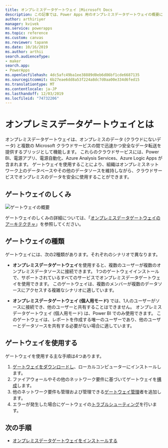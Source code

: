 ```yaml
---
title: オンプレミスデータゲートウェイ |Microsoft Docs
description: この記事では、Power Apps 用のオンプレミスデータゲートウェイの概要について説明します。
author: arthiriyer
manager: kvivek
ms.service: powerapps
ms.topic: reference
ms.custom: canvas
ms.reviewer: tapanm
ms.date: 10/16/2019
ms.author: arthii
search.audienceType:
- maker
search.app:
- PowerApps
ms.openlocfilehash: 4dc5afc49ba1ee38889d0eb6d86bf1cde6687135
ms.sourcegitcommit: 6b27eae6dd8a53f224a8dc7d0aa00e334d6fed15
ms.translationtype: MT
ms.contentlocale: ja-JP
ms.lasthandoff: 12/03/2019
ms.locfileid: "74732206"
---
```

# <a name="what-is-an-on-premises-data-gateway"></a>オンプレミスデータゲートウェイとは

オンプレミスデータゲートウェイは、オンプレミスのデータ (クラウドにないデータ) と複数の Microsoft クラウドサービスの間で迅速かつ安全なデータ転送を提供するブリッジとして機能します。 これらのクラウドサービスには、Power BI、電源アプリ、電源自動化、Azure Analysis Services、Azure Logic Apps が含まれます。 ゲートウェイを使用することにより、組織はオンプレミスネットワーク上のデータベースやその他のデータソースを維持しながら、クラウドサービスでオンプレミスのデータを安全に使用することができます。

## <a name="how-the-gateway-works"></a>ゲートウェイのしくみ

![ゲートウェイの概要](media/gateway-reference/on-premises-data-gateway.png)

ゲートウェイのしくみの詳細については、「[オンプレミスデータゲートウェイのアーキテクチャ](/data-integration/gateway/service-gateway-onprem-indepth)」を参照してください。

## <a name="types-of-gateways"></a>ゲートウェイの種類

ゲートウェイには、次の2種類があります。それぞれのシナリオで異なります。

- **オンプレミスデータゲートウェイ**を使用すると、複数のユーザーが複数のオンプレミスデータソースに接続できます。 1つのゲートウェイインストールで、サポートされているすべてのサービスでオンプレミスデータゲートウェイを使用できます。 このゲートウェイは、複数のメンバーが複数のデータソースにアクセスする複雑なシナリオに適しています。

- **オンプレミスデータゲートウェイ (個人用モード)** では、1人のユーザーがソースに接続でき、他のユーザーと共有することはできません。 オンプレミスデータゲートウェイ (個人用モード) は、Power BI でのみ使用できます。 このゲートウェイは、レポートを作成する唯一のユーザーであり、他のユーザーとデータソースを共有する必要がない場合に適しています。

## <a name="use-a-gateway"></a>ゲートウェイを使用する

ゲートウェイを使用する主な手順は4つあります。

1. [ゲートウェイをダウンロードし](/data-integration/gateway/service-gateway-install)、ローカルコンピューターにインストールします。
2. ファイアウォールやその他のネットワーク要件に基づいてゲートウェイを[構成](/data-integration/gateway/service-gateway-app)します。
3. 他のネットワーク要件も管理および管理できる[ゲートウェイ管理](/data-integration/gateway/service-gateway-manage)者を追加します。
4. エラーが発生した場合にゲートウェイの[トラブルシューティング](/data-integration/gateway/service-gateway-tshoot)を行います。

## <a name="next-steps"></a>次の手順

- [オンプレミスデータゲートウェイをインストールする](/data-integration/gateway/service-gateway-install)